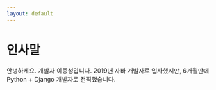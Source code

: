 ```yaml
---
layout: default
---
```


# 인사말

안녕하세요. 개발자 이종성입니다. 2019년 자바 개발자로 입사했지만, 6개월만에 Python + Django 개발자로 전직했습니다.
